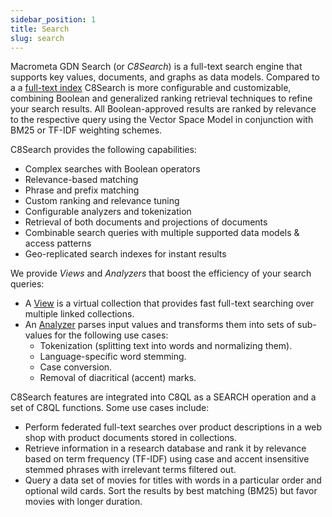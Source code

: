 ```yaml
---
sidebar_position: 1
title: Search
slug: search
---
```


Macrometa GDN Search (or *C8Search*) is a full-text search engine that supports key values, documents, and graphs as data models. Compared to a a [full-text index](../collections/indexing/working-with-indexes#fulltext-indexes) C8Search is more configurable and customizable, combining Boolean and generalized ranking retrieval techniques to refine your search results. All Boolean-approved results are ranked by relevance to the respective query using the Vector Space Model in conjunction with BM25 or TF-IDF weighting schemes.

C8Search provides the following capabilities:

* Complex searches with Boolean operators
* Relevance-based matching
* Phrase and prefix matching
* Custom ranking and relevance tuning
* Configurable analyzers and tokenization
* Retrieval of both documents and projections of documents
* Combinable search queries with multiple supported data models & access patterns
* Geo-replicated search indexes for instant results


We provide *Views* and *Analyzers* that boost the efficiency of your search queries:

* A [View](../../docs/search/views) is a virtual collection that provides fast full-text searching over multiple linked collections.
* An [Analyzer](../../docs/search/analyzers) parses input values and transforms them into sets of sub-values for the following use cases:
	* Tokenization (splitting text into words and normalizing them).
	* Language-specific word stemming.
	* Case conversion.
	* Removal of diacritical (accent) marks.

C8Search features are integrated into C8QL as a SEARCH operation and a set of C8QL functions. Some use cases include:

* Perform federated full-text searches over product descriptions in a web shop with product documents stored in collections.
* Retrieve information in a research database and rank it by relevance based on term frequency (TF-IDF) using case and accent insensitive stemmed phrases with irrelevant terms filtered out.
* Query a data set of movies for titles with words in a particular order and optional wild cards. Sort the results by best matching (BM25) but favor movies with longer duration.
